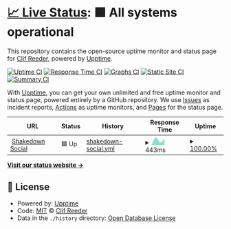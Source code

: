 # [📈 Live Status](https://status.shakedown.social): <!--live status--> **🟩 All systems operational**

This repository contains the open-source uptime monitor and status page for [Clif Reeder](https://clifff.com), powered by [Upptime](https://github.com/upptime/upptime).

[![Uptime CI](https://github.com/clifff/upptime/workflows/Uptime%20CI/badge.svg)](https://github.com/clifff/upptime/actions?query=workflow%3A%22Uptime+CI%22)
[![Response Time CI](https://github.com/clifff/upptime/workflows/Response%20Time%20CI/badge.svg)](https://github.com/clifff/upptime/actions?query=workflow%3A%22Response+Time+CI%22)
[![Graphs CI](https://github.com/clifff/upptime/workflows/Graphs%20CI/badge.svg)](https://github.com/clifff/upptime/actions?query=workflow%3A%22Graphs+CI%22)
[![Static Site CI](https://github.com/clifff/upptime/workflows/Static%20Site%20CI/badge.svg)](https://github.com/clifff/upptime/actions?query=workflow%3A%22Static+Site+CI%22)
[![Summary CI](https://github.com/clifff/upptime/workflows/Summary%20CI/badge.svg)](https://github.com/clifff/upptime/actions?query=workflow%3A%22Summary+CI%22)

With [Upptime](https://upptime.js.org), you can get your own unlimited and free uptime monitor and status page, powered entirely by a GitHub repository. We use [Issues](https://github.com/clifff/upptime/issues) as incident reports, [Actions](https://github.com/clifff/upptime/actions) as uptime monitors, and [Pages](https://status.shakedown.social) for the status page.

<!--start: status pages-->
<!-- This summary is generated by Upptime (https://github.com/upptime/upptime) -->
<!-- Do not edit this manually, your changes will be overwritten -->
<!-- prettier-ignore -->
| URL | Status | History | Response Time | Uptime |
| --- | ------ | ------- | ------------- | ------ |
| <img alt="" src="https://icons.duckduckgo.com/ip3/shakedown.social.ico" height="13"> [Shakedown Social](https://shakedown.social) | 🟩 Up | [shakedown-social.yml](https://github.com/clifff/upptime/commits/HEAD/history/shakedown-social.yml) | <details><summary><img alt="Response time graph" src="./graphs/shakedown-social/response-time-week.png" height="20"> 443ms</summary><br><a href="https://status.shakedown.social/history/shakedown-social"><img alt="Response time 443" src="https://img.shields.io/endpoint?url=https%3A%2F%2Fraw.githubusercontent.com%2Fclifff%2Fupptime%2FHEAD%2Fapi%2Fshakedown-social%2Fresponse-time.json"></a><br><a href="https://status.shakedown.social/history/shakedown-social"><img alt="24-hour response time 443" src="https://img.shields.io/endpoint?url=https%3A%2F%2Fraw.githubusercontent.com%2Fclifff%2Fupptime%2FHEAD%2Fapi%2Fshakedown-social%2Fresponse-time-day.json"></a><br><a href="https://status.shakedown.social/history/shakedown-social"><img alt="7-day response time 443" src="https://img.shields.io/endpoint?url=https%3A%2F%2Fraw.githubusercontent.com%2Fclifff%2Fupptime%2FHEAD%2Fapi%2Fshakedown-social%2Fresponse-time-week.json"></a><br><a href="https://status.shakedown.social/history/shakedown-social"><img alt="30-day response time 443" src="https://img.shields.io/endpoint?url=https%3A%2F%2Fraw.githubusercontent.com%2Fclifff%2Fupptime%2FHEAD%2Fapi%2Fshakedown-social%2Fresponse-time-month.json"></a><br><a href="https://status.shakedown.social/history/shakedown-social"><img alt="1-year response time 443" src="https://img.shields.io/endpoint?url=https%3A%2F%2Fraw.githubusercontent.com%2Fclifff%2Fupptime%2FHEAD%2Fapi%2Fshakedown-social%2Fresponse-time-year.json"></a></details> | <details><summary><a href="https://status.shakedown.social/history/shakedown-social">100.00%</a></summary><a href="https://status.shakedown.social/history/shakedown-social"><img alt="All-time uptime 100.00%" src="https://img.shields.io/endpoint?url=https%3A%2F%2Fraw.githubusercontent.com%2Fclifff%2Fupptime%2FHEAD%2Fapi%2Fshakedown-social%2Fuptime.json"></a><br><a href="https://status.shakedown.social/history/shakedown-social"><img alt="24-hour uptime 100.00%" src="https://img.shields.io/endpoint?url=https%3A%2F%2Fraw.githubusercontent.com%2Fclifff%2Fupptime%2FHEAD%2Fapi%2Fshakedown-social%2Fuptime-day.json"></a><br><a href="https://status.shakedown.social/history/shakedown-social"><img alt="7-day uptime 100.00%" src="https://img.shields.io/endpoint?url=https%3A%2F%2Fraw.githubusercontent.com%2Fclifff%2Fupptime%2FHEAD%2Fapi%2Fshakedown-social%2Fuptime-week.json"></a><br><a href="https://status.shakedown.social/history/shakedown-social"><img alt="30-day uptime 100.00%" src="https://img.shields.io/endpoint?url=https%3A%2F%2Fraw.githubusercontent.com%2Fclifff%2Fupptime%2FHEAD%2Fapi%2Fshakedown-social%2Fuptime-month.json"></a><br><a href="https://status.shakedown.social/history/shakedown-social"><img alt="1-year uptime 100.00%" src="https://img.shields.io/endpoint?url=https%3A%2F%2Fraw.githubusercontent.com%2Fclifff%2Fupptime%2FHEAD%2Fapi%2Fshakedown-social%2Fuptime-year.json"></a></details>

<!--end: status pages-->

[**Visit our status website →**](https://status.shakedown.social)

## 📄 License

- Powered by: [Upptime](https://github.com/upptime/upptime)
- Code: [MIT](./LICENSE) © [Clif Reeder](https://clifff.com)
- Data in the `./history` directory: [Open Database License](https://opendatacommons.org/licenses/odbl/1-0/)
